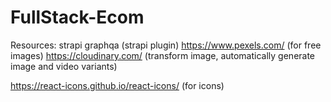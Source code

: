# FullStack-Ecom

Resources:
strapi
graphqa (strapi plugin)
https://www.pexels.com/ (for free images)
https://cloudinary.com/ (transform image, automatically generate image and video variants)

https://react-icons.github.io/react-icons/ (for icons)